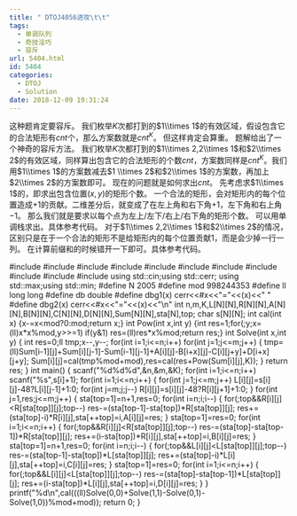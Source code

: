 ```yaml
---
title: " DTOJ4056进攻\t\t"
tags:
  - 单调队列
  - 奇技淫巧
  - 容斥
url: 5404.html
id: 5404
categories:
  - DTOJ
  - Solution
date: 2018-12-09 19:31:24
---
```


这种题肯定要容斥。 我们枚举$K$次都打到的$1\\times 1$的有效区域，假设包含它的合法矩形有$cnt$个，那么方案数就是$cnt^K$。 但这样肯定会算重。 题解给出了一个神奇的容斥方法。 我们枚举$K$次都打到的$1\\times 2,2\\times 1$和$2\\times 2$的有效区域，同样算出包含它的合法矩形的个数$cnt$，方案数同样是$cnt^K$。我们用$1\\times 1$的方案数减去$1 \\times 2$和$2\\times 1$的方案数，再加上$2\\times 2$的方案数即可。 现在的问题就是如何求出$cnt$。 先考虑求$1\\times 1$的，即求出包含位置$(x,y)$的矩形个数。 一个合法的矩形，会对矩形内的每个位置造成$+1$的贡献。二维差分后，就变成了在左上角和右下角$+1$，左下角和右上角$-1$。 那么我们就是要求以每个点为左上/左下/右上/右下角的矩形个数。 可以用单调栈求出。具体参考代码。 对于$1\\times 2,2\\times 1$和$2\\times 2$的情况，区别只是在于一个合法的矩形不是给矩形内的每个位置贡献$1$，而是会少掉一行一列。 在计算前缀和的时候错开一下即可。具体参考代码。

#include<iostream>
#include<cstdio>
#include<cstdlib>
#include<cstring>
#include<string>
#include<cmath>
#include<algorithm>
#include<queue>
#include<vector>
#include<set>
#include<map>
using std::cin;using std::cerr;
using std::max;using std::min;
#define N 2005
#define mod 998244353
#define ll long long
#define db double
#define dbg1(x) cerr<<#x<<"="<<(x)<<" "
#define dbg2(x) cerr<<#x<<"="<<(x)<<"\\n"
int n,m,K,L\[N\]\[N\],R\[N\]\[N\],A\[N\]\[N\],B\[N\]\[N\],C\[N\]\[N\],D\[N\]\[N\],Sum\[N\]\[N\],sta\[N\],top;
char s\[N\]\[N\];
int cal(int x) {x-=x<mod?0:mod;return x;}
int Pow(int x,int y) {int res=1;for(;y;x=(ll)x\*x%mod,y>>=1) if(y&1) res=(ll)res\*x%mod;return res;}
int Solve(int x,int y)
{
	int res=0;ll tmp;x--,y--;
	for(int i=1;i<=n;i++)
		for(int j=1;j<=m;j++)
		{
			tmp=(ll)Sum\[i-1\]\[j\]+Sum\[i\]\[j-1\]-Sum\[i-1\]\[j-1\]+A\[i\]\[j\]-B\[i+x\]\[j\]-C\[i\]\[j+y\]+D\[i+x\]\[j+y\];
			Sum\[i\]\[j\]=cal(tmp%mod+mod),res=cal(res+Pow(Sum\[i\]\[j\],K));
		}
	return res;
}
int main()
{
	scanf("%d%d%d",&n,&m,&K);
	for(int i=1;i<=n;i++) scanf("%s",s\[i\]+1);
	for(int i=1;i<=n;i++)
	{
		for(int j=1;j<=m;j++) L\[i\]\[j\]=s\[i\]\[j\]-48?L\[i\]\[j-1\]+1:0;
		for(int j=m;j;j--) R\[i\]\[j\]=s\[i\]\[j\]-48?R\[i\]\[j+1\]+1:0;
	}
	for(int j=1,res;j<=m;j++)
	{
		sta\[top=1\]=n+1,res=0;
		for(int i=n;i;i--)
		{
			for(;top&&R\[i\]\[j\]<R\[sta\[top\]\]\[j\];top--) res-=(sta\[top-1\]-sta\[top\])*R\[sta\[top\]\]\[j\];
			res+=(sta\[top\]-i)*R\[i\]\[j\],sta\[++top\]=i,A\[i\]\[j\]=res;
		}
		sta\[top=1\]=res=0;
		for(int i=1;i<=n;i++)
		{
			for(;top&&R\[i\]\[j\]<R\[sta\[top\]\]\[j\];top--) res-=(sta\[top\]-sta\[top-1\])*R\[sta\[top\]\]\[j\];
			res+=(i-sta\[top\])*R\[i\]\[j\],sta\[++top\]=i,B\[i\]\[j\]=res;
		}
		sta\[top=1\]=n+1,res=0;
		for(int i=n;i;i--)
		{
			for(;top&&L\[i\]\[j\]<L\[sta\[top\]\]\[j\];top--) res-=(sta\[top-1\]-sta\[top\])*L\[sta\[top\]\]\[j\];
			res+=(sta\[top\]-i)*L\[i\]\[j\],sta\[++top\]=i,C\[i\]\[j\]=res;
		}
		sta\[top=1\]=res=0;
		for(int i=1;i<=n;i++)
		{
			for(;top&&L\[i\]\[j\]<L\[sta\[top\]\]\[j\];top--) res-=(sta\[top\]-sta\[top-1\])*L\[sta\[top\]\]\[j\];
			res+=(i-sta\[top\])*L\[i\]\[j\],sta\[++top\]=i,D\[i\]\[j\]=res;
		}
	}
	printf("%d\\n",cal(((ll)Solve(0,0)+Solve(1,1)-Solve(0,1)-Solve(1,0))%mod+mod));
	return 0;
}